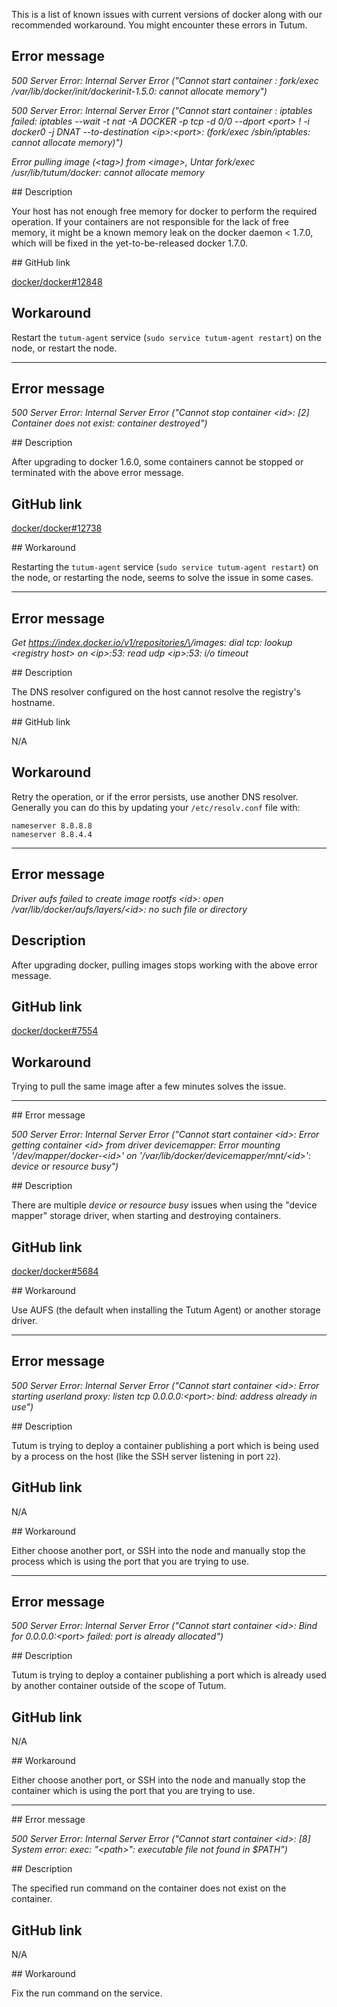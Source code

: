 This is a list of known issues with current versions of docker along with our recommended workaround. You might encounter these errors in Tutum.


## Error message

*500 Server Error: Internal Server Error ("Cannot start container <id>: fork/exec /var/lib/docker/init/dockerinit-1.5.0: cannot allocate memory")*

*500 Server Error: Internal Server Error ("Cannot start container <id>: iptables failed: iptables --wait -t nat -A DOCKER -p tcp -d 0/0 --dport \<port> ! -i docker0 -j DNAT --to-destination \<ip>:\<port>:  (fork/exec /sbin/iptables: cannot allocate memory)")*

*Error pulling image (\<tag>) from \<image>, Untar fork/exec /usr/lib/tutum/docker: cannot allocate memory*

## Description

Your host has not enough free memory for docker to perform the required operation. If your containers are not responsible for the lack of free memory, it might be a known memory leak on the docker daemon < 1.7.0, which will be fixed in the yet-to-be-released docker 1.7.0.

## GitHub link

[docker/docker#12848](https://github.com/docker/docker/issues/12848)

## Workaround

Restart the `tutum-agent` service (`sudo service tutum-agent restart`) on the node, or restart the node.

---

## Error message

*500 Server Error: Internal Server Error ("Cannot stop container \<id>: [2] Container does not exist: container destroyed")*

## Description

After upgrading to docker 1.6.0, some containers cannot be stopped or terminated with the above error message.

## GitHub link

[docker/docker#12738](https://github.com/docker/docker/issues/12738)

## Workaround

Restarting the `tutum-agent` service (`sudo service tutum-agent restart`) on the node, or restarting the node, seems to solve the issue in some cases.

---

## Error message

*Get https://index.docker.io/v1/repositories/\<image>/images: dial tcp: lookup \<registry host> on \<ip>:53: read udp \<ip>:53: i/o timeout*

## Description

The DNS resolver configured on the host cannot resolve the registry's hostname.

## GitHub link

N/A

## Workaround

Retry the operation, or if the error persists, use another DNS resolver. Generally you can do this by updating your `/etc/resolv.conf` file with:

	nameserver 8.8.8.8
	nameserver 8.8.4.4

---

## Error message

*Driver aufs failed to create image rootfs \<id>: open /var/lib/docker/aufs/layers/\<id>: no such file or directory*

## Description

After upgrading docker, pulling images stops working with the above error message.

## GitHub link

[docker/docker#7554](https://github.com/docker/docker/issues/7554)

## Workaround

Trying to pull the same image after a few minutes solves the issue.

---

## Error message

*500 Server Error: Internal Server Error ("Cannot start container \<id>: Error getting container \<id> from driver devicemapper: Error mounting '/dev/mapper/docker-\<id>' on '/var/lib/docker/devicemapper/mnt/\<id>': device or resource busy")*

## Description

There are multiple _device or resource busy_ issues when using the "device mapper" storage driver, when starting and destroying containers.

## GitHub link

[docker/docker#5684](https://github.com/docker/docker/issues/5684)

## Workaround

Use AUFS (the default when installing the Tutum Agent) or another storage driver.

---

## Error message

*500 Server Error: Internal Server Error ("Cannot start container \<id>: Error starting userland proxy: listen tcp 0.0.0.0:\<port>: bind: address already in use")*

## Description

Tutum is trying to deploy a container publishing a port which is being used by a process on the host (like the SSH server listening in port `22`).

## GitHub link

N/A

## Workaround

Either choose another port, or SSH into the node and manually stop the process which is using the port that you are trying to use.

---

## Error message

*500 Server Error: Internal Server Error ("Cannot start container \<id>: Bind for 0.0.0.0:\<port> failed: port is already allocated")*

## Description

Tutum is trying to deploy a container publishing a port which is already used by another container outside of the scope of Tutum.

## GitHub link

N/A

## Workaround

Either choose another port, or SSH into the node and manually stop the container which is using the port that you are trying to use.

---

## Error message

*500 Server Error: Internal Server Error ("Cannot start container \<id>: [8] System error: exec: "\<path>": executable file not found in $PATH")*

## Description

The specified run command on the container does not exist on the container.

## GitHub link

N/A

## Workaround

Fix the run command on the service.
